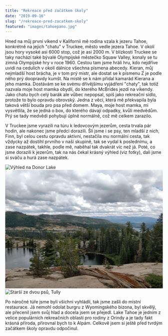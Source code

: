 ```yaml
---
title: "Rekreace před začátkem školy"
date: "2019-09-16"
slug: "/rekreace-pred-zacatkem-skoly"
featured: "images/tahoepano.jpg"
---
```


Hned na můj první víkend v Kalifornii mě rodina vzala k jezeru Tahoe, konkrétně na jejich "chatu" v Truckee, město vedle jezera Tahoe. V okolí jsou hory vysoké asi 6000 stop, což je asi 2000 m. V blízkosti Truckee se taky nachází také bývalé Olympijské městečko Squaw Valley, konaly se tu zimná Olympijské hry v roce 1960. Cestou tam jsme hráli hru, kdo nejdříve uvidí na cedulích v okolí dálnice všechna písmena abecedy. Kieran, můj nejmladší host brácha, je v tom prý mistr, ale dostat se k písmenu Z je podle něho prý doopravdy kumšt. Na místě se k nám přidal kamarád Kierana a jeho mamka. Dostávám se ke svému dřívějšímu vyjádření "chaty", tak totiž nazvala moje host mamka obydlí, do kterého McBrides jezdí na víkendy. Jako chatu bych celý barák ale vůbec nepopsal, spíš jako rekreační sídlo, protože to bylo opravdu obrovský. Jedna z věcí, která mě překvapila byla taková větší bouda pro psa před domem. Maya, moje host mamka, mi vysvětlila, že se jedná o box, do kterého dávají odpadky, kvůli medvědům. Prý se tady medvědi pohybují úplně normálně, což mě celkem zarazilo.

V Truckee jsme vyrazili na túru k ledovcovým jezerům, cesta trvala pár hodin, ale nakonec jsme předci dorazili. Šli jsme i se psy, ten mladší z nich, Finn, byl celou cestu opravdu aktivní, nestačila mu normální cesta, tak vždycky až dostihl prvního v naší skupině, tak se vydal k poslednímu, a zase nazpátek, takhle, podle mě, naběhal tak dvakrát víc než já. Poté, co jsme dorazili k jezerům, tak na nás čekal krásný výhled (viz fotky), dali jsme si sváču a hurá zase nazpátek.

![Výhled na Donor Lake](images/tahoepano.jpg)
![V dálce výhled na Donor Lake](images/donorlake.jpg)
![Starší ze dvou psů, Tully](images/tully.jpg)

Po náročné túře jsme byli všichni vyhládlí, tak jsme zašli do místní restaurace. Já nemohl odolat burgru z Wyomingského bizona, byl skvělý, ale přecenil jsem svůj hlad a docela jsem se přejedl. Lake Tahoe je jedním z velice populárních rekreačních oblastí pro rodiny z Orindy a je tady fakt krásná příroda, přirovnal bych to k Alpám. Celkově jsem si ještě před tvrdým začátkem školy opravdu odpočinul.
